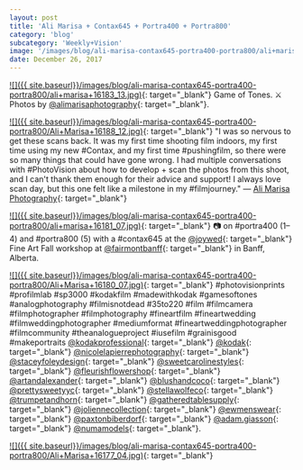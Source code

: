 ```yaml
---
layout: post
title: 'Ali Marisa + Contax645 + Portra400 + Portra800'
category: 'blog'
subcategory: 'Weekly+Vision'
image: '/images/blog/ali-marisa-contax645-portra400-portra800/ali+marisa+16183_13.jpg'
date: December 26, 2017
---
```


[![]({{ site.baseurl}}/images/blog/ali-marisa-contax645-portra400-portra800/ali+marisa+16183_13.jpg)](http://www.alimarisaphotography.com/){: target="_blank"} 
Game of Tones. ⚔ Photos by [@alimarisaphotography](http://www.alimarisaphotography.com/){: target="_blank"}.  


[![]({{ site.baseurl}}/images/blog/ali-marisa-contax645-portra400-portra800/Ali+Marisa+16188_12.jpg)](http://www.alimarisaphotography.com/){: target="_blank"} 
"I was so nervous to get these scans back. It was my first time shooting film indoors, my first time using my new #Contax, and my first time #pushingfilm, so there were so many things that could have gone wrong. I had multiple conversations with #PhotoVision about how to develop + scan the photos from this shoot, and I can't thank them enough for their advice and support! I always love scan day, but this one felt like a milestone in my #filmjourney." — [Ali Marisa Photography](http://www.alimarisaphotography.com/){: target="_blank"}  


[![]({{ site.baseurl}}/images/blog/ali-marisa-contax645-portra400-portra800/ali+marisa+16181_07.jpg)](http://www.alimarisaphotography.com/){: target="_blank"} 
📷 on #portra400 (1–4) and #portra800 (5) with a #contax645 at the [@joywed](http://www.joy-wed.com/){: target="_blank"} Fine Art Fall workshop at [@fairmontbanff](http://www.fairmont.com/banff-springs/){: target="_blank"} in Banff, Alberta.  


[![]({{ site.baseurl}}/images/blog/ali-marisa-contax645-portra400-portra800/Ali+Marisa+16180_07.jpg)](http://www.alimarisaphotography.com/){: target="_blank"} 
#photovisionprints #profilmlab #sp3000 #kodakfilm #madewithkodak #gamesoftones #analogphotography #filmisnotdead #35to220 #film #filmcamera #filmphotographer #filmphotography #fineartfilm #fineartwedding #filmweddingphotographer #mediumformat #fineartweddingphotographer #filmcommunity #theanalogueproject #iusefilm #grainisgood #makeportraits [@kodakprofessional](http://imaging.kodakalaris.com/professional-photographers/photographers/professional-films){: target="_blank"} [@kodak](http://imaging.kodakalaris.com/professional-photographers/photographers/professional-films){: target="_blank"} [@nicolelapierrephotography](http://lapierrephotography.com/){: target="_blank"} [@staceyfoleydesign](http://www.joyfoleyweddings.com/){: target="_blank"} [@sweetcarolinestyles](http://www.sweetcarolinestyles.com/){: target="_blank"} [@fleurishflowershop](http://fleurishflowershop.ca/){: target="_blank"} [@artandalexander](http://artandalexander.com/){: target="_blank"} [@blushandcoco](http://www.blushandcoco.com/){: target="_blank"} [@prettysweetyyc](http://www.prettysweetco.com/){: target="_blank"} [@stellawolfeco](http://www.stellawolfe.com/){: target="_blank"} [@trumpetandhorn](http://www.trumpetandhorn.com/){: target="_blank"} [@gatheredtablesupply](http://www.gatheredtablesupply.com/){: target="_blank"} [@joliennecollection](http://www.joliennecollection.com/){: target="_blank"} [@ewmenswear](http://www.ewmw.ca/){: target="_blank"} [@paxtonbiberdorf](http://www.instagram.com/paxtonbiberdorf/){: target="_blank"} [@adam.giasson](http://www.instagram.com/adam.giasson/){: target="_blank"} [@numamodels](http://numamodels.com/){: target="_blank"}.  


[![]({{ site.baseurl}}/images/blog/ali-marisa-contax645-portra400-portra800/Ali+Marisa+16177_04.jpg)](http://www.alimarisaphotography.com/){: target="_blank"} 


